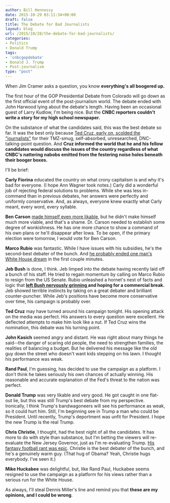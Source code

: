 ```yaml
---
author: Bill Hennessy
date: 2015-10-29 03:11:34+00:00
draft: false
title: The Debate for Bad Journalists
layout: blog
url: /2015/10/28/the-debate-for-bad-journalists/
categories:
- Politics
- Donald Trump
tags:
- 'cnbcgopdebate'
- Donald J. Trump
- Post-journalism
type: "post"
---
```


When Jim Cramer asks a question, you know **everything's all boogered up.**

The first hour of the GOP Presidential Debate from Colorado will go down as the first official event of the post-journalism world. The debate ended with John Harwood lying about the debate's length. Having been an occasional guest of Larry Kudlow, I'm being nice. But the **CNBC reporters couldn't write a story for my high school newspaper.**

On the substance of what the candidates said, this was the best debate so far. It was the best only because [Ted Cruz, early on, scolded the "journalists"](https://www.businessinsider.com/chris-christie-cnbc-debate-john-harwood-rude-2015-10) for their TMZ-smug, self-absorbed, unresearched, DNC-talking-point question. And **Cruz informed the world that he and his fellow candidates would discuss the issues of the country regardless of what CNBC's nattering nabobs emitted from the festering noise holes beneath their booger boxes.**

I'll be brief:

**Carly Fiorina** educated the country on what crony capitalism is and why it's bad for everyone. (I hope Ann Wagner took notes.) Carly did a wonderful job of rejecting federal solutions to problems. While she was less in-command than in previous debates, her answers were perfectly and uniformly conservative. And, as always, everyone knew exactly what Carly meant, every word, every syllable.

**Ben Carson** [made himself even more likable](https://www.businessinsider.com/ben-carson-debate-question-booed-cnbc-2015-10), but he didn't make himself much more viable, and that's a shame. Dr. Carson needed to establish some degree of wonkishness. He has one more chance to show a command of his own plans or he'll disappear after Iowa. To be open, if the primary election were tomorrow, I would vote for Ben Carson.

**Marco Rubio** was fantastic. While I have issues with his subsidies, he's the second-best debater of the bunch. And [he probably ended one man's White House dream](https://www.businessinsider.com/gop-debate-jeb-bush-v-marco-rubio-2015-10) in the first couple minutes.

**Jeb Bush** is done, I think. Jeb limped into the debate having recently laid off a bunch of his staff. He tried to regain momentum by calling on Marco Rubio to resign from the US Senate. Rubio unleashed a hornet's nest of facts and logic that **[left Bush nervously grinning ](https://www.businessinsider.com/jeb-bush-cnbc-debate-2015-10)and hoping for a commercial break.** Jeb showed terrible instincts by taking on a great debater and brilliant counter-puncher. While Jeb's positions have become more conservative over time, his campaign is probably over.

**Ted Cruz** may have turned around his campaign tonight. His opening attack on the media was perfect. His answers to every question were excellent. He deflected attempts to make him look like a nut. If Ted Cruz wins the nomination, this debate was his turning point.

**John Kasich** seemed angry and distant. He was right about many things he said--the danger of scaring old people, the need to strengthen families, the realities of balancing a budget. But he delivered his message like the old guy down the street who doesn't want kids stepping on his lawn. I thought his performance was weak.

**Rand Paul**, I'm guessing, has decided to use the campaign as a platform. I don't think he takes seriously his own chances of actually winning. His reasonable and accurate explanation of the Fed's threat to the nation was perfect.

**Donald Trump** was very likable and very good. He got caught in one flat-out lie, but this was still Trump's best debate from my perspective. Ironically, I think Trump's bandwagoneers will see his performance as weak, so it could hurt him. Still, I'm beginning see in Trump a man who could be President. Until recently, Trump's deportment was unfit for President. I hope the new Trump is the real Trump.

**Chris Christie**, I thought, had the best night of all the candidates. It has more to do with style than substance, but I'm betting the viewers will re-evaluate the New Jersey Governor, just as I'm re-evaluating Trump. [His fantasy football rant was epic](https://www.businessinsider.com/chris-christie-cnbc-debate-john-harwood-rude-2015-10). Christie is the best debater of the bunch, and he's a genuinely warm guy. (That hug of Obama? Yeah, Christie hugs everybody. I've seen it.)

**Mike Huckabee** was delightful, but, like Rand Paul, Huckabee seems resigned to use the campaign as a platform for his views rather than a serious run for the White House.

As always, I'll steal Dennis Miller's line and remind you that **these are my opinions, and I could be wrong**.
